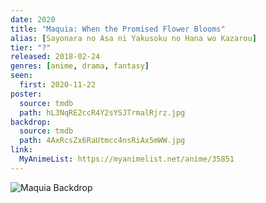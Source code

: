 ```yaml
---
date: 2020
title: "Maquia: When the Promised Flower Blooms"
alias: [Sayonara no Asa ni Yakusoku no Hana wo Kazarou]
tier: "?"
released: 2018-02-24
genres: [anime, drama, fantasy]
seen:
  first: 2020-11-22
poster:
  source: tmdb
  path: hL3NqRE2ccR4Y2sYSJTrmalRjrz.jpg
backdrop:
  source: tmdb
  path: 4AxRcsZx6RaUtmcc4nsRiAx5mWW.jpg
link:
  MyAnimeList: https://myanimelist.net/anime/35851
---
```


![Maquia Backdrop](https://image.tmdb.org/t/p/w1280/yjfwNSDljAKsuHwwE34xjlY3tQj.jpg "Source: TMDB")
